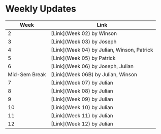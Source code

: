 # Weekly Updates
|Week|Link|
|-|-|
|2|[Link](Week 02) by Winson|
|3|[Link](Week 03) by Joseph|
|4|[Link](Week 04) by Julian, Winson, Patrick|
|5|[Link](Week 05) by Patrick|
|6|[Link](Week 06) by Joseph, Julian|
|Mid-Sem Break|[Link](Week 06B) by Julian, Winson|
|7|[Link](Week 07) by Julian|
|8|[Link](Week 08) by Julian|
|9|[Link](Week 09) by Julian|
|10|[Link](Week 10) by Julian|
|11|[Link](Week 11) by Julian|
|12|[Link](Week 12) by Julian|